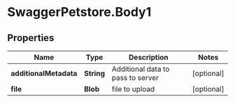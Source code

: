 # SwaggerPetstore.Body1

## Properties
Name | Type | Description | Notes
------------ | ------------- | ------------- | -------------
**additionalMetadata** | **String** | Additional data to pass to server | [optional] 
**file** | **Blob** | file to upload | [optional] 
